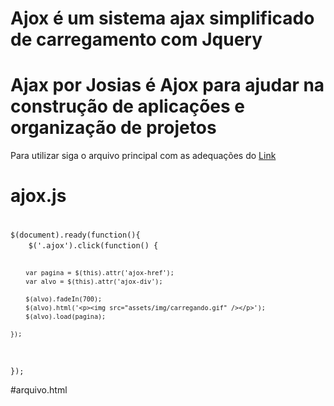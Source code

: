 # Ajox é um sistema ajax simplificado de carregamento com Jquery
# Ajax por Josias é Ajox para ajudar na construção de aplicações e organização de projetos

Para utilizar siga o arquivo principal com as adequações do <a href="">Link</a>

# ajox.js

<code>
$(document).ready(function(){
	$('.ajox').click(function() {
		
		var pagina = $(this).attr('ajox-href');
		var alvo = $(this).attr('ajox-div');

		$(alvo).fadeIn(700);
  		$(alvo).html('<p><img src="assets/img/carregando.gif" /></p>');
		$(alvo).load(pagina);
		
	});
});
</code>


#arquivo.html

<a href="javascript:void(0);" class="ajox" ajox-href="elemento_externo.html" ajox-div="areadebusca"><i class="fas fa-search"></i></a>